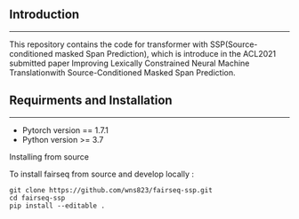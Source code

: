 ## Introduction
------------
This repository contains the code for transformer with SSP(Source-conditioned masked Span Prediction), which is introduce in the ACL2021 submitted paper Improving Lexically Constrained Neural Machine Translationwith Source-Conditioned Masked Span Prediction.

## Requirments and Installation
------------
- Pytorch version == 1.7.1
- Python version >= 3.7

Installing from source

To install fairseq from source and develop locally :
```
git clone https://github.com/wns823/fairseq-ssp.git
cd fairseq-ssp
pip install --editable .
```
